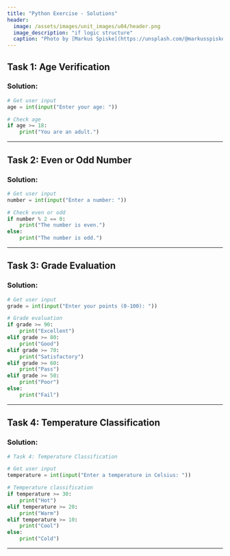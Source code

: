 ```yaml
---
title: "Python Exercise - Solutions"
header:
  image: /assets/images/unit_images/u04/header.png
  image_description: "if logic structure"
  caption: "Photo by [Markus Spiske](https://unsplash.com/@markusspiske) [from Unsplash](https://unsplash.com/photos/code-on-laptop-screen-FXFz-sW0uwo)"
---
```


## Task 1: Age Verification

### Solution:
```python
# Get user input
age = int(input("Enter your age: "))

# Check age
if age >= 18:
    print("You are an adult.")

```

---

## Task 2: Even or Odd Number

### Solution:
```python
# Get user input
number = int(input("Enter a number: "))

# Check even or odd
if number % 2 == 0:
    print("The number is even.")
else:
    print("The number is odd.")

```

---

## Task 3: Grade Evaluation

### Solution:
```python
# Get user input
grade = int(input("Enter your points (0-100): "))

# Grade evaluation
if grade >= 90:
    print("Excellent")
elif grade >= 80:
    print("Good")
elif grade >= 70:
    print("Satisfactory")
elif grade >= 60:
    print("Pass")
elif grade >= 50:
    print("Poor")
else:
    print("Fail")
```

---

## Task 4: Temperature Classification

### Solution:
```python
# Task 4: Temperature Classification

# Get user input
temperature = int(input("Enter a temperature in Celsius: "))

# Temperature classification
if temperature >= 30:
    print("Hot")
elif temperature >= 20:
    print("Warm")
elif temperature >= 10:
    print("Cool")
else:
    print("Cold")
```

---